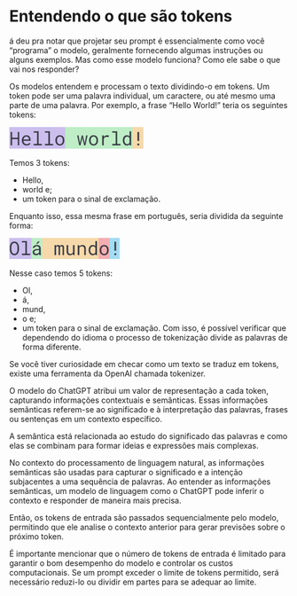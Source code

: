 # Entendendo o que são tokens

á deu pra notar que projetar seu prompt é essencialmente como você “programa” o modelo, geralmente fornecendo algumas instruções ou alguns exemplos. Mas como esse modelo funciona? Como ele sabe o que vai nos responder?

Os modelos entendem e processam o texto dividindo-o em tokens. Um token pode ser uma palavra individual, um caractere, ou até mesmo uma parte de uma palavra. Por exemplo, a frase “Hello World!” teria os seguintes tokens:

![Exemplo Token](image-1.png)

Temos 3 tokens:

- Hello,
- world e;
- um token para o sinal de exclamação.

Enquanto isso, essa mesma frase em português, seria dividida da seguinte forma:

![Exemplo 2 Token](image-2.png)

Nesse caso temos 5 tokens:

- Ol,
- á,
- mund,
- o e;
- um token para o sinal de exclamação.
Com isso, é possível verificar que dependendo do idioma o processo de tokenização divide as palavras de forma diferente.

Se você tiver curiosidade em checar como um texto se traduz em tokens, existe uma ferramenta da OpenAI chamada tokenizer.

O modelo do ChatGPT atribui um valor de representação a cada token, capturando informações contextuais e semânticas. Essas informações semânticas referem-se ao significado e à interpretação das palavras, frases ou sentenças em um contexto específico.

A semântica está relacionada ao estudo do significado das palavras e como elas se combinam para formar ideias e expressões mais complexas.

No contexto do processamento de linguagem natural, as informações semânticas são usadas para capturar o significado e a intenção subjacentes a uma sequência de palavras. Ao entender as informações semânticas, um modelo de linguagem como o ChatGPT pode inferir o contexto e responder de maneira mais precisa.

Então, os tokens de entrada são passados sequencialmente pelo modelo, permitindo que ele analise o contexto anterior para gerar previsões sobre o próximo token.

É importante mencionar que o número de tokens de entrada é limitado para garantir o bom desempenho do modelo e controlar os custos computacionais. Se um prompt exceder o limite de tokens permitido, será necessário reduzi-lo ou dividir em partes para se adequar ao limite.
